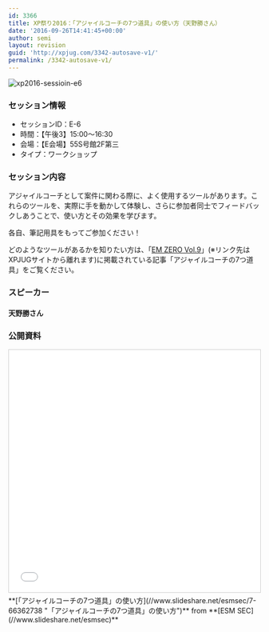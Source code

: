 ```yaml
---
id: 3366
title: XP祭り2016：「アジャイルコーチの7つ道具」の使い方（天野勝さん）
date: '2016-09-26T14:41:45+00:00'
author: semi
layout: revision
guid: 'http://xpjug.com/3342-autosave-v1/'
permalink: /3342-autosave-v1/
---
```


![xp2016-sessioin-e6](http://xpjug.com/wp-content/uploads/2016/09/xp2016-sessioin-e6.png)

### セッション情報

- セッションID：E-6
- 時間：【午後3】15:00～16:30
- 会場：【E会場】55S号館2F第三
- タイプ：ワークショップ

### セッション内容

アジャイルコーチとして案件に関わる際に、よく使用するツールがあります。これらのツールを、実際に手を動かして体験し、さらに参加者同士でフィードバックしあうことで、使い方とその効果を学びます。

各自、<spam class="bold">筆記用具</spam>をもってご参加ください！

どのようなツールがあるかを知りたい方は、「[EM ZERO Vol.9](https://ja.scribd.com/doc/315375756/EM-ZERO-Vol-9)」(※リンク先はXPJUGサイトから離れます)に掲載されている記事「<spam class="bold-color">アジャイルコーチの7つ道具</spam>」をご覧ください。

### スピーカー

#### 天野勝さん

### 公開資料

<iframe allowfullscreen="" frameborder="0" height="485" marginheight="0" marginwidth="0" scrolling="no" src="//www.slideshare.net/slideshow/embed_code/key/KnbO3huQWv2WiL" style="border:1px solid #CCC; border-width:1px; margin-bottom:5px; max-width: 100%;" width="595"> </iframe>

<div style="margin-bottom:5px">  **[「アジャイルコーチの7つ道具」の使い方](//www.slideshare.net/esmsec/7-66362738 "「アジャイルコーチの7つ道具」の使い方")**  from **[ESM SEC](//www.slideshare.net/esmsec)** </div>